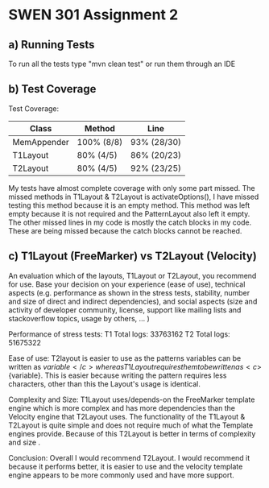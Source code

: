 # SWEN 301 Assignment 2

## a) Running Tests
To run all the tests type "mvn clean test" or run them through an IDE

## b) Test Coverage
Test Coverage:

|Class|Method|Line|
|---|---|---|
|MemAppender|100% (8/8)|93% (28/30)|
|T1Layout|80% (4/5)|86% (20/23)|
|T2Layout|80% (4/5)|92% (23/25) |

My tests have almost complete coverage with only some part missed. The missed methods in T1Layout & T2Layout is activateOptions(), I have missed testing this method because it is an empty method.
This method was left empty because it is not required and the PatternLayout also left it empty.
The other missed lines in my code is mostly the catch blocks in my code. These are being missed because the catch blocks cannot be reached.

## c) T1Layout (FreeMarker) vs T2Layout (Velocity)
An evaluation which of the layouts, T1Layout or T2Layout, you recommend for use. Base your decision on your experience (ease of use), technical aspects (e.g. performance as shown in the stress tests, stability, number and size of direct and indirect dependencies), and social aspects (size and activity of developer community, license, support like mailing lists and stackoverflow topics, usage by others, … ) 

Performance of stress tests:
T1 Total logs: 33763162
T2 Total logs: 51675322

Ease of use:
T2layout is easier to use as the patterns variables can be written as <c>$variable</c> whereas T1Layout requires them to be written as <c>${variable}</c>. This is easier because writing the pattern requires less characters, other than this the Layout's usage is identical.

Complexity and Size:
T1Layout uses/depends-on the FreeMarker template engine which is more complex and has more dependencies than the Velocity engine that T2Layout uses. The functionality of the T1Layout & T2Layout is quite simple and does not require much of what the Template engines provide.
Because of this T2Layout is better in terms of complexity and size .

Conclusion:
Overall I would recommend T2Layout. I would recommend it because it performs better, it is easier to use and the velocity template engine appears to be more commonly used and have more support.
